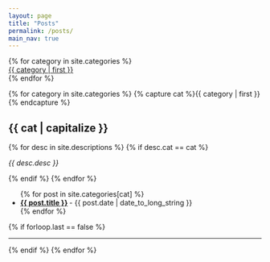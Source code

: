 ```yaml
---
layout: page
title: "Posts"
permalink: /posts/
main_nav: true
---
```


<a class="anchor" id="top"></a>

<div class="categories-box">
  {% for category in site.categories %}
    <div class="category-box"><a href="#{{ category | first }}" class="category-content">{{ category | first }}</a></div>
  {% endfor %}
</div>

{% for category in site.categories %}
{% capture cat %}{{ category | first }}{% endcapture %}

  <h2>{{ cat | capitalize }}</h2>
  <div id="{{cat}}" class="anchor"></div>
  {% for desc in site.descriptions %}
    {% if desc.cat == cat %}
      <p class="desc"><em>{{ desc.desc }}</em></p>
    {% endif %}
  {% endfor %}
  <ul class="posts-list">
  {% for post in site.categories[cat] %}
    <li>
      <strong>
        <a href="{{ post.url | prepend: site.baseurl }}">{{ post.title }}</a>
      </strong>
      <span class="post-date">- {{ post.date | date_to_long_string }}</span>
    </li>
  {% endfor %}
  </ul>
  {% if forloop.last == false %}<hr>{% endif %}
{% endfor %}
<br>

